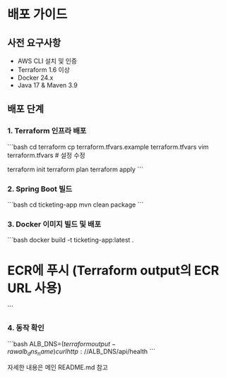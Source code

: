 # 배포 가이드

## 사전 요구사항
- AWS CLI 설치 및 인증
- Terraform 1.6 이상
- Docker 24.x
- Java 17 & Maven 3.9

## 배포 단계

### 1. Terraform 인프라 배포
\`\`\`bash
cd terraform
cp terraform.tfvars.example terraform.tfvars
vim terraform.tfvars  # 설정 수정

terraform init
terraform plan
terraform apply
\`\`\`

### 2. Spring Boot 빌드
\`\`\`bash
cd ticketing-app
mvn clean package
\`\`\`

### 3. Docker 이미지 빌드 및 배포
\`\`\`bash
docker build -t ticketing-app:latest .
# ECR에 푸시 (Terraform output의 ECR URL 사용)
\`\`\`

### 4. 동작 확인
\`\`\`bash
ALB_DNS=$(terraform output -raw alb_dns_name)
curl http://$ALB_DNS/api/health
\`\`\`

자세한 내용은 메인 README.md 참고
